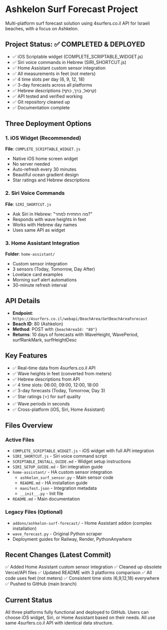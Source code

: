 <!-- Use this file to provide workspace-specific custom instructions to Copilot. For more details, visit https://code.visualstudio.com/docs/copilot/copilot-customization#_use-a-githubcopilotinstructionsmd-file -->
# Ashkelon Surf Forecast Project

Multi-platform surf forecast solution using 4surfers.co.il API for Israeli beaches, with a focus on Ashkelon.

## Project Status: ✅ COMPLETED & DEPLOYED

- ✅ iOS Scriptable widget (COMPLETE_SCRIPTABLE_WIDGET.js)
- ✅ Siri voice commands in Hebrew (SIRI_SHORTCUT.js)
- ✅ Home Assistant custom sensor integration
- ✅ All measurements in feet (not meters)
- ✅ 4 time slots per day (6, 9, 12, 18)
- ✅ 3-day forecasts across all platforms
- ✅ Hebrew descriptions (קרסול, ברך, כתף)
- ✅ API tested and verified working
- ✅ Git repository cleaned up
- ✅ Documentation complete

## Three Deployment Options

### 1. iOS Widget (Recommended)
**File**: `COMPLETE_SCRIPTABLE_WIDGET.js`
- Native iOS home screen widget
- No server needed
- Auto-refresh every 30 minutes
- Beautiful ocean gradient design
- Star ratings and Hebrew descriptions

### 2. Siri Voice Commands
**File**: `SIRI_SHORTCUT.js`
- Ask Siri in Hebrew: "מה התחזית למחר?"
- Responds with wave heights in feet
- Works with Hebrew day names
- Uses same API as widget

### 3. Home Assistant Integration
**Folder**: `home-assistant/`
- Custom sensor integration
- 3 sensors (Today, Tomorrow, Day After)
- Lovelace card examples
- Morning surf alert automations
- 30-minute refresh interval

## API Details

- **Endpoint**: `https://4surfers.co.il/webapi/BeachArea/GetBeachAreaForecast`
- **Beach ID**: 80 (Ashkelon)
- **Method**: POST with `{beachAreaId: "80"}`
- **Returns**: 10 days of forecasts with WaveHeight, WavePeriod, surfRankMark, surfHeightDesc

## Key Features

- ✅ Real-time data from 4surfers.co.il API
- ✅ Wave heights in feet (converted from meters)
- ✅ Hebrew descriptions from API
- ✅ 4 time slots: 06:00, 09:00, 12:00, 18:00
- ✅ 3-day forecasts (Today, Tomorrow, Day 3)
- ✅ Star ratings (⭐) for surf quality
- ✅ Wave periods in seconds
- ✅ Cross-platform (iOS, Siri, Home Assistant)

## Files Overview

### Active Files
- `COMPLETE_SCRIPTABLE_WIDGET.js` - iOS widget with full API integration
- `SIRI_SHORTCUT.js` - Siri voice command script
- `SCRIPTABLE_INSTALL_GUIDE.md` - Widget setup instructions
- `SIRI_SETUP_GUIDE.md` - Siri integration guide
- `home-assistant/` - HA custom sensor integration
  - `ashkelon_surf_sensor.py` - Main sensor code
  - `README.md` - HA installation guide
  - `manifest.json` - Integration metadata
  - `__init__.py` - Init file
- `README.md` - Main documentation

### Legacy Files (Optional)
- `addons/ashkelon-surf-forecast/` - Home Assistant addon (complex installation)
- `wave_forecast.py` - Original Python scraper
- Deployment guides for Railway, Render, PythonAnywhere

## Recent Changes (Latest Commit)

✅ Added Home Assistant custom sensor integration
✅ Cleaned up obsolete Vercel/API files
✅ Updated README with 3 platforms comparison
✅ All code uses feet (not meters)
✅ Consistent time slots (6,9,12,18) everywhere
✅ Pushed to GitHub (main branch)

## Current Status
All three platforms fully functional and deployed to GitHub. Users can choose iOS widget, Siri, or Home Assistant based on their needs. All use same 4surfers.co.il API with identical data structure.